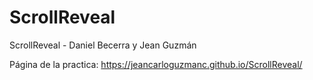 # ScrollReveal
ScrollReveal - Daniel Becerra y Jean Guzmán

Página de la practica: https://jeancarloguzmanc.github.io/ScrollReveal/
